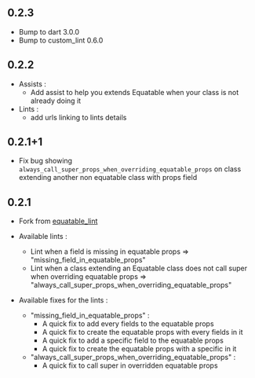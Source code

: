 ## 0.2.3

- Bump to dart 3.0.0
- Bump to custom_lint 0.6.0

## 0.2.2

- Assists :
    - Add assist to help you extends Equatable when your class is not already doing it
- Lints :
    - add urls linking to lints details

## 0.2.1+1

- Fix bug showing `always_call_super_props_when_overriding_equatable_props` on class extending another non equatable class with props field

## 0.2.1

- Fork from [equatable_lint](https://pub.dev/packages/equatable_lint)

- Available lints :
    - Lint when a field is missing in equatable props => "missing_field_in_equatable_props"
    - Lint when a class extending an Equatable class does not call super when overriding equatable props => "always_call_super_props_when_overriding_equatable_props"

- Available fixes for the lints :
    - "missing_field_in_equatable_props" :
        - A quick fix to add every fields to the equatable props
        - A quick fix to create the equatable props with every fields in it
        - A quick fix to add a specific field to the equatable props
        - A quick fix to create the equatable props with a specific in it
    - "always_call_super_props_when_overriding_equatable_props" :
        - A quick fix to call super in overridden equatable props